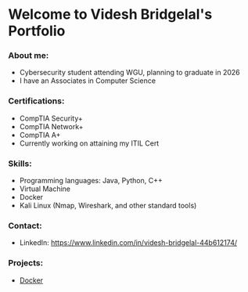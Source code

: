 # Welcome to Videsh Bridgelal's Portfolio

### About me:
 - Cybersecurity student attending WGU, planning to graduate in 2026
 - I have an Associates in Computer Science

### Certifications:
 - CompTIA Security+
 - CompTIA Network+
 - CompTIA A+
 - Currently working on attaining my ITIL Cert

### Skills:
 - Programming languages: Java, Python, C++
 - Virtual Machine
 - Docker
 - Kali Linux (Nmap, Wireshark, and other standard tools)

### Contact:
 - LinkedIn: https://www.linkedin.com/in/videsh-bridgelal-44b612174/

### Projects:
 - [Docker]()
